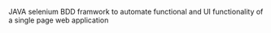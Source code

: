 JAVA selenium BDD framwork to automate functional and UI functionality of a single page web application
